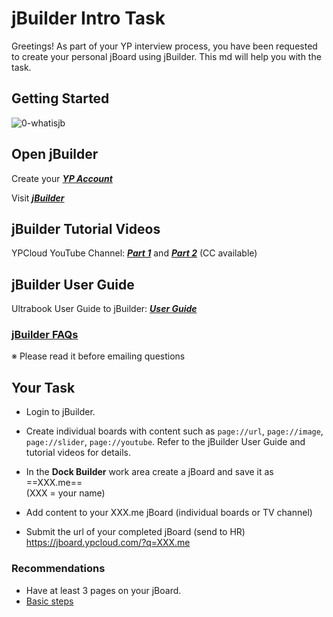 # jBuilder Intro Task

Greetings! As part of your YP interview process, you have been requested to create your personal jBoard using jBuilder. This md will help you with the task. 

## Getting Started

![0-whatisjb](https://i.imgur.com/MK96KBl.jpg)

## Open jBuilder
Create your ***[YP Account](https://github.com/motebus/ultrabook/blob/main/Ultra/yp%20account.md)***

Visit ***[jBuilder](https://jbuilder.ypcloud.com)*** 

## jBuilder Tutorial Videos
YPCloud YouTube Channel: ***[Part 1](https://www.youtube.com/watch?v=N1Rp2mCwv0c)*** and ***[Part 2](https://www.youtube.com/watch?v=eQV3zaiLxyY&t=50s)*** (CC available)

## jBuilder User Guide 
Ultrabook User Guide to jBuilder: ***[User Guide](https://github.com/motebus/ultrabook/tree/main/Ultranet%20Apps/jBuilder)***

### [jBuilder FAQs](https://github.com/motebus/ultrabook/blob/main/Ultranet%20Apps/jBuilder/FAQ.md)
※ Please read it before emailing questions





## Your Task
- Login to jBuilder.

- Create individual boards with content such as `page://url`, `page://image`, `page://slider`, `page://youtube`. Refer to the jBuilder User Guide and tutorial videos for details.
- In the **Dock Builder** work area create a jBoard and save it as ==XXX.me== <br> (XXX = your name)
- Add content to your XXX.me jBoard (individual boards or TV channel)
- Submit the url of your completed jBoard (send to HR)
https://jboard.ypcloud.com/?q=XXX.me

### Recommendations

- Have at least 3 pages on your jBoard. 
- [Basic steps](https://github.com/motebus/ultrabook/blob/main/Ultranet%20Apps/jBuilder/Process%20of%20making%20a%20jBoard.md)
